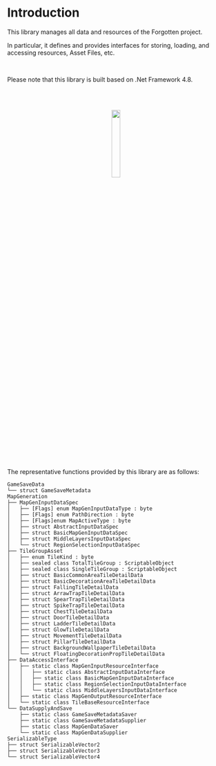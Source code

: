 # Introduction
This library manages all data and resources of the Forgotten project.

In particular, it defines and provides interfaces for storing, loading, and accessing resources, Asset Files, etc.

<br>

Please note that this library is built based on .Net Framework 4.8.

<br><br>
<div align="center">
  <img src="https://github.com/user-attachments/assets/9f2e8c0d-7701-4050-ae0e-4d59992ec7b6" width="20%">
</div>
<br><br>

The representative functions provided by this library are as follows:
```
GameSaveData
└── struct GameSaveMetadata
MapGeneration
├── MapGenInputDataSpec
│   ├── [Flags] enum MapGenInputDataType : byte
│   ├── [Flags] enum PathDirection : byte
│   ├── [Flags]enum MapActiveType : byte
│   ├── struct AbstractInputDataSpec
│   ├── struct BasicMapGenInputDataSpec
│   ├── struct MiddleLayersInputDataSpec
│   └── struct RegionSelectionInputDataSpec
├── TileGroupAsset
│   ├── enum TileKind : byte
│   ├── sealed class TotalTileGroup : ScriptableObject
│   ├── sealed class SingleTileGroup : ScriptableObject
│   ├── struct BasicCommonAreaTileDetailData
│   ├── struct BasicDecorationAreaTileDetailData
│   ├── struct FallingTileDetailData
│   ├── struct ArrawTrapTileDetailData
│   ├── struct SpearTrapTileDetailData
│   ├── struct SpikeTrapTileDetailData
│   ├── struct ChestTileDetailData
│   ├── struct DoorTileDetailData
│   ├── struct LadderTileDetailData
│   ├── struct GlowTileDetailData
│   ├── struct MovementTileDetailData
│   ├── struct PillarTileDetailData
│   ├── struct BackgroundWallpaperTileDetailData
│   └── struct FloatingDecorationPropTileDetailData
├── DataAccessInterface
│   ├── static class MapGenInputResourceInterface
│   │   ├── static class AbstractInputDataInterface
│   │   ├── static class BasicMapGenInputDataInterface
│   │   ├── static class RegionSelectionInputDataInterface
│   │   └── static class MiddleLayersInputDataInterface
│   ├── static class MapGenOutputResourceInterface
│   └── static class TileBaseResourceInterface
└── DataSupplyAndSave
    ├── static class GameSaveMetadataSaver
    ├── static class GameSaveMetadataSupplier
    ├── static class MapGenDataSaver
    └── static class MapGenDataSupplier
SerializableType
├── struct SerializableVector2
├── struct SerializableVector3
└── struct SerializableVector4
```